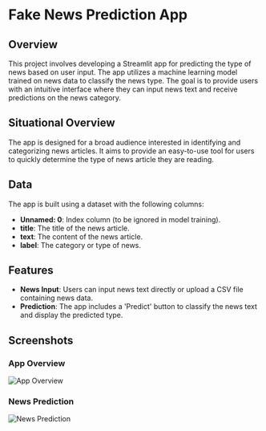 # Fake News Prediction App

## Overview

This project involves developing a Streamlit app for predicting the type of news based on user input. The app utilizes a machine learning model trained on news data to classify the news type. The goal is to provide users with an intuitive interface where they can input news text and receive predictions on the news category.

## Situational Overview

The app is designed for a broad audience interested in identifying and categorizing news articles. It aims to provide an easy-to-use tool for users to quickly determine the type of news article they are reading.

## Data

The app is built using a dataset with the following columns:

- **Unnamed: 0**: Index column (to be ignored in model training).
- **title**: The title of the news article.
- **text**: The content of the news article.
- **label**: The category or type of news.

## Features

- **News Input**: Users can input news text directly or upload a CSV file containing news data.
- **Prediction**: The app includes a 'Predict' button to classify the news text and display the predicted type.

## Screenshots

### App Overview

![App Overview](images/screenshot_2024_09_17_152619.png)

### News Prediction

![News Prediction](images/screenshot_2024_09_17_152707.png)




